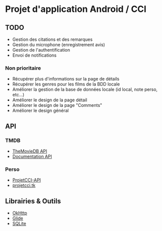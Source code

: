 # Projet d'application Android / CCI

## TODO
* Gestion des citations et des remarques
* Gestion du microphone (enregistrement avis)
* Gestion de l'authentification
* Envoi de notifications

### Non prioritaire
* Récupérer plus d'informations sur la page de détails
* Récupérer les genres pour les films de la BDD locale
* Améliorer la gestion de la base de données locale (id local, note perso, etc...)
* Améliorer le design de la page détail
* Améliorer le design de la page "Comments"
* Améliorer le design général

## API
### TMDB
* [TheMovieDB API](https://www.themoviedb.org/?language=fr)
* [Documentation API](https://developers.themoviedb.org/3/getting-started/introduction)

### Perso
* [ProjetCCI-API](https://github.com/TSO68/ProjetCCI-API)
* [projetcci.tk](https://projetcci.tk/)

## Librairies & Outils
* [OkHttp](https://square.github.io/okhttp/)
* [Glide](https://bumptech.github.io/glide/)
* [SQLite](https://www.sqlite.org/index.html)